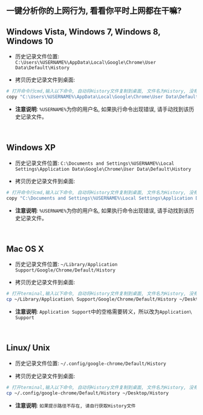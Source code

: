 ## 一键分析你的上网行为, 看看你平时上网都在干嘛?

## Windows Vista, Windows 7,  Windows 8, Windows 10
- 历史记录文件位置: `C:\Users\%USERNAME%\AppData\Local\Google\Chrome\User Data\Default\History`

- 拷贝历史记录文件到桌面: 
```bash
# 打开命令行cmd,输入以下命令, 自动将History文件复制到桌面, 文件名为History, 没有后缀名
copy "C:\Users\%USERNAME%\AppData\Local\Google\Chrome\User Data\Default\History" "C:\Users\%USERNAME%\Desktop\History"
```

- **注意说明**: `%USERNAME%`为你的用户名, 如果执行命令出现错误, 请手动找到该历史记录文件。

<br />

## Windows XP

- 历史记录文件位置: `C:\Documents and Settings\%USERNAME%\Local Settings\Application Data\Google\Chrome\User Data\Default\History`

- 拷贝历史记录文件到桌面: 
```bash
# 打开命令行cmd,输入以下命令, 自动将History文件复制到桌面, 文件名为History, 没有后缀名
copy "C:\Documents and Settings\%USERNAME%\Local Settings\Application Data\Google\Chrome\User Data\Default\History" "C:\Documents and Settings\%USERNAME%\Desktop\History"
```

- **注意说明**: `%USERNAME%`为你的用户名, 如果执行命令出现错误, 请手动找到该历史记录文件。

<br />

## Mac OS X

- 历史记录文件位置: `~/Library/Application Support/Google/Chrome/Default/History`

- 拷贝历史记录文件到桌面:
```bash
# 打开terminal,输入以下命令, 自动将History文件复制到桌面, 文件名为History, 没有后缀名
cp ~/Library/Application\ Support/Google/Chrome/Default/History ~/Desktop/History
```

- **注意说明**: `Application Support`中的空格需要转义，所以改为`Application\ Support`

<br />

## Linux/ Unix
- 历史记录文件位置:  `~/.config/google-chrome/Default/History`

- 拷贝历史记录文件到桌面: 
```bash
# 打开terminal,输入以下命令, 自动将History文件复制到桌面, 文件名为History, 没有后缀名
cp ~/.config/google-chrome/Default/History ~/Desktop/History
```

- **注意说明**: `如果提示路径不存在, 请自行获取History文件`